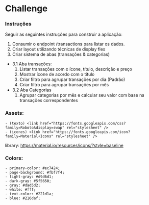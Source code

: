 # Challenge

### Instruções
Seguir as seguintes instruções para construir a aplicação:
1. Consumir o endpoint /transactions para listar os dados.
2. Criar layout utilizando técnicas de display flex
3. Criar sistema de abas (transações & categorias)
- 3.1 Aba transações:
    1. Listar transações com o ícone, título, descrição e preço
    2. Mostrar ícone de acordo com o título
    3. Criar filtro para agrupar transações por dia (Padrão)
    4. Criar filtro para agrupar transações por mês
- 3.2 Aba Categorias
    1. Agrupar categorias por mês e calcular seu valor com base na transações correspondentes


### Assets:
    - (texto) <link href="https://fonts.googleapis.com/css?family=Roboto&display=swap" rel="stylesheet" />
    - (icones) <link href="https://fonts.googleapis.com/icon?family=Material+Icons" rel="stylesheet" />
    
library: https://material.io/resources/icons/?style=baseline

### Colors:
    - primary-color: #ec7424;
    - page-background: #fbf7f4;
    - light-gray: #d9d6d1;
    - dark-gray: #5f5650;
    - gray: #dad5d2;
    - white: #fff;
    - text-color: #221d1a;
    - blue: #216daf;
